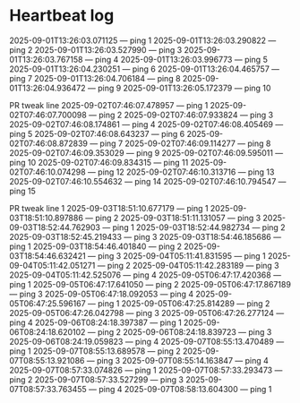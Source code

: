 # Heartbeat log
2025-09-01T13:26:03.071125 — ping 1
2025-09-01T13:26:03.290822 — ping 2
2025-09-01T13:26:03.527990 — ping 3
2025-09-01T13:26:03.767158 — ping 4
2025-09-01T13:26:03.996773 — ping 5
2025-09-01T13:26:04.230251 — ping 6
2025-09-01T13:26:04.465757 — ping 7
2025-09-01T13:26:04.706184 — ping 8
2025-09-01T13:26:04.936472 — ping 9
2025-09-01T13:26:05.172379 — ping 10

PR tweak line
2025-09-02T07:46:07.478957 — ping 1
2025-09-02T07:46:07.700098 — ping 2
2025-09-02T07:46:07.933824 — ping 3
2025-09-02T07:46:08.174861 — ping 4
2025-09-02T07:46:08.405469 — ping 5
2025-09-02T07:46:08.643237 — ping 6
2025-09-02T07:46:08.872839 — ping 7
2025-09-02T07:46:09.114277 — ping 8
2025-09-02T07:46:09.353029 — ping 9
2025-09-02T07:46:09.595011 — ping 10
2025-09-02T07:46:09.834315 — ping 11
2025-09-02T07:46:10.074298 — ping 12
2025-09-02T07:46:10.313716 — ping 13
2025-09-02T07:46:10.554632 — ping 14
2025-09-02T07:46:10.794547 — ping 15

PR tweak line 1
2025-09-03T18:51:10.677179 — ping 1
2025-09-03T18:51:10.897886 — ping 2
2025-09-03T18:51:11.131057 — ping 3
2025-09-03T18:52:44.762903 — ping 1
2025-09-03T18:52:44.982734 — ping 2
2025-09-03T18:52:45.219433 — ping 3
2025-09-03T18:54:46.185686 — ping 1
2025-09-03T18:54:46.401840 — ping 2
2025-09-03T18:54:46.632421 — ping 3
2025-09-04T05:11:41.831595 — ping 1
2025-09-04T05:11:42.051271 — ping 2
2025-09-04T05:11:42.283189 — ping 3
2025-09-04T05:11:42.525076 — ping 4
2025-09-05T06:47:17.420368 — ping 1
2025-09-05T06:47:17.641050 — ping 2
2025-09-05T06:47:17.867189 — ping 3
2025-09-05T06:47:18.092053 — ping 4
2025-09-05T06:47:25.596167 — ping 1
2025-09-05T06:47:25.814289 — ping 2
2025-09-05T06:47:26.042798 — ping 3
2025-09-05T06:47:26.277124 — ping 4
2025-09-06T08:24:18.397387 — ping 1
2025-09-06T08:24:18.620102 — ping 2
2025-09-06T08:24:18.839723 — ping 3
2025-09-06T08:24:19.059823 — ping 4
2025-09-07T08:55:13.470489 — ping 1
2025-09-07T08:55:13.689578 — ping 2
2025-09-07T08:55:13.921086 — ping 3
2025-09-07T08:55:14.163847 — ping 4
2025-09-07T08:57:33.074826 — ping 1
2025-09-07T08:57:33.293473 — ping 2
2025-09-07T08:57:33.527299 — ping 3
2025-09-07T08:57:33.763455 — ping 4
2025-09-07T08:58:13.604300 — ping 1
